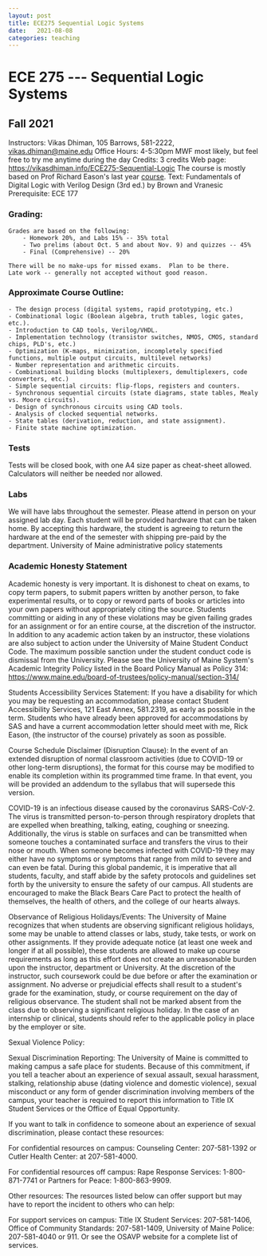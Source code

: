 ```yaml
---
layout: post
title: ECE275 Sequential Logic Systems
date:   2021-08-08
categories: teaching
---
```


# ECE 275 --- Sequential Logic Systems
## Fall 2021


Instructors: 	Vikas Dhiman, 105 Barrows, 581-2222, vikas.dhiman@maine.edu
    Office Hours: 4-5:30pm MWF most likely, but feel free to try me anytime during the day
Credits: 3 credits
Web page: https://vikasdhiman.info/ECE275-Sequential-Logic
The course is mostly based on Prof Richard Eason's last year [course](http://web.eece.maine.edu/eason/ece275/).
Text: Fundamentals of Digital Logic with Verilog Design (3rd ed.) by Brown and Vranesic
Prerequisite: ECE 177

### Grading:

    Grades are based on the following:
        - Homework 20%, and Labs 15% -- 35% total
        - Two prelims (about Oct. 5 and about Nov. 9) and quizzes -- 45%
        - Final (Comprehensive) -- 20%

    There will be no make-ups for missed exams.  Plan to be there.
    Late work -- generally not accepted without good reason.

### Approximate Course Outline:

    - The design process (digital systems, rapid prototyping, etc.)
    - Combinational logic (Boolean algebra, truth tables, logic gates, etc.).
    - Introduction to CAD tools, Verilog/VHDL.
    - Implementation technology (transistor switches, NMOS, CMOS, standard chips, PLD's, etc.)
    - Optimization (K-maps, minimization, incompletely specified functions, multiple output circuits, multilevel networks)
    - Number representation and arithmetic circuits.
    - Combinational building blocks (multiplexers, demultiplexers, code converters, etc.)
    - Simple sequential circuits: flip-flops, registers and counters.
    - Synchronous sequential circuits (state diagrams, state tables, Mealy vs. Moore circuits).
    - Design of synchronous circuits using CAD tools.
    - Analysis of clocked sequential networks.
    - State tables (derivation, reduction, and state assignment).
    - Finite state machine optimization.

### Tests
Tests will be closed book, with one A4 size paper as cheat-sheet allowed. Calculators will neither be needed nor allowed.

### Labs

We will have labs throughout the semester. Please attend in person on your assigned lab day. Each student will be provided hardware that can be taken home. By accepting this hardware, the student is agreeing to return the hardware at the end of the semester with shipping pre-paid by the department.
University of Maine administrative policy statements

### Academic Honesty Statement
Academic honesty is very important. It is dishonest to cheat on exams, to copy term papers, to submit papers written by another person, to fake experimental results, or to copy or reword parts of books or articles into your own papers without appropriately citing the source. Students committing or aiding in any of these violations may be given failing grades for an assignment or for an entire course, at the discretion of the instructor. In addition to any academic action taken by an instructor, these violations are also subject to action under the University of Maine Student Conduct Code. The maximum possible sanction under the student conduct code is dismissal from the University. Please see the University of Maine System's Academic Integrity Policy listed in the Board Policy Manual as Policy 314: https://www.maine.edu/board-of-trustees/policy-manual/section-314/

Students Accessibility Services Statement: If you have a disability for which you may be requesting an accommodation, please contact Student Accessibility Services, 121 East Annex, 581.2319, as early as possible in the term. Students who have already been approved for accommodations by SAS and have a current accommodation letter should meet with me, Rick Eason, (the instructor of the course) privately as soon as possible.

Course Schedule Disclaimer (Disruption Clause): In the event of an extended disruption of normal classroom activities (due to COVID-19 or other long-term disruptions), the format for this course may be modified to enable its completion within its programmed time frame. In that event, you will be provided an addendum to the syllabus that will supersede this version.

COVID-19 is an infectious disease caused by the coronavirus SARS-CoV-2. The virus is transmitted person-to-person through respiratory droplets that are expelled when breathing, talking, eating, coughing or sneezing. Additionally, the virus is stable on surfaces and can be transmitted when someone touches a contaminated surface and transfers the virus to their nose or mouth. When someone becomes infected with COVID-19 they may either have no symptoms or symptoms that range from mild to severe and can even be fatal. During this global pandemic, it is imperative that all students, faculty, and staff abide by the safety protocols and guidelines set forth by the university to ensure the safety of our campus. All students are encouraged to make the Black Bears Care Pact to protect the health of themselves, the health of others, and the college of our hearts always.

Observance of Religious Holidays/Events: The University of Maine recognizes that when students are observing significant religious holidays, some may be unable to attend classes or labs, study, take tests, or work on other assignments. If they provide adequate notice (at least one week and longer if at all possible), these students are allowed to make up course requirements as long as this effort does not create an unreasonable burden upon the instructor, department or University. At the discretion of the instructor, such coursework could be due before or after the examination or assignment. No adverse or prejudicial effects shall result to a student's grade for the examination, study, or course requirement on the day of religious observance. The student shall not be marked absent from the class due to observing a significant religious holiday. In the case of an internship or clinical, students should refer to the applicable policy in place by the employer or site.

Sexual Violence Policy:

Sexual Discrimination Reporting: The University of Maine is committed to making campus a safe place for students. Because of this commitment, if you tell a teacher about an experience of sexual assault, sexual harassment, stalking, relationship abuse (dating violence and domestic violence), sexual misconduct or any form of gender discrimination involving members of the campus, your teacher is required to report this information to Title IX Student Services or the Office of Equal Opportunity.

If you want to talk in confidence to someone about an experience of sexual discrimination, please contact these resources:

For confidential resources on campus: Counseling Center: 207-581-1392 or Cutler Health Center: at 207-581-4000.

For confidential resources off campus: Rape Response Services: 1-800-871-7741 or Partners for Peace: 1-800-863-9909.

Other resources: The resources listed below can offer support but may have to report the incident to others who can help:

For support services on campus: Title IX Student Services: 207-581-1406, Office of Community Standards: 207-581-1409, University of Maine Police: 207-581-4040 or 911. Or see the OSAVP website for a complete list of services.

 
